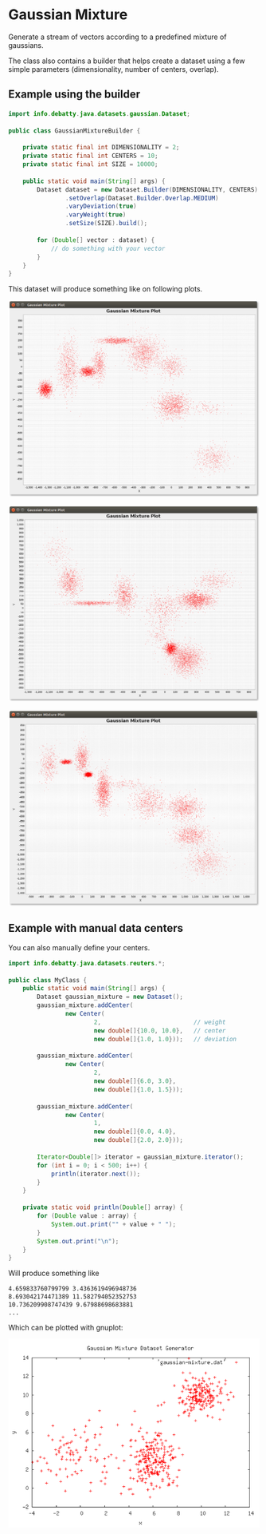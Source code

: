 # Gaussian Mixture
Generate a stream of vectors according to a predefined mixture of gaussians.

The class also contains a builder that helps create a dataset using a few simple parameters (dimensionality, number of centers, overlap).

## Example using the builder

```java
import info.debatty.java.datasets.gaussian.Dataset;

public class GaussianMixtureBuilder {

    private static final int DIMENSIONALITY = 2;
    private static final int CENTERS = 10;
    private static final int SIZE = 10000;

    public static void main(String[] args) {
        Dataset dataset = new Dataset.Builder(DIMENSIONALITY, CENTERS)
                .setOverlap(Dataset.Builder.Overlap.MEDIUM)
                .varyDeviation(true)
                .varyWeight(true)
                .setSize(SIZE).build();

        for (Double[] vector : dataset) {
            // do something with your vector
        }
    }
}
```

This dataset will produce something like on following plots.

![gaussian mixture dataset builder](../examples/medium_overlap_01.png)

![gaussian mixture dataset builder](../examples/medium_overlap_02.png)

![gaussian mixture dataset builder](../examples/medium_overlap_03.png)

## Example with manual data centers

You can also manually define your centers.

```java
import info.debatty.java.datasets.reuters.*;

public class MyClass {
    public static void main(String[] args) {
        Dataset gaussian_mixture = new Dataset();
        gaussian_mixture.addCenter(
                new Center(
                        2,							// weight
                        new double[]{10.0, 10.0},	// center
                        new double[]{1.0, 1.0}));	// deviation

        gaussian_mixture.addCenter(
                new Center(
                        2,
                        new double[]{6.0, 3.0},
                        new double[]{1.0, 1.5}));

        gaussian_mixture.addCenter(
                new Center(
                        1,
                        new double[]{0.0, 4.0},
                        new double[]{2.0, 2.0}));

        Iterator<Double[]> iterator = gaussian_mixture.iterator();
        for (int i = 0; i < 500; i++) {
            println(iterator.next());
        }
    }

    private static void println(Double[] array) {
        for (Double value : array) {
            System.out.print("" + value + " ");
        }
        System.out.print("\n");
    }
}
```

Will produce something like

```
4.659833760799799 3.4363619496948736 
8.693042174471389 11.582794052352753 
10.736209908747439 9.67988698683881 
...
```

Which can be plotted with gnuplot:

![gaussian mixture dataset generator](../examples/gaussian-mixture.png)

